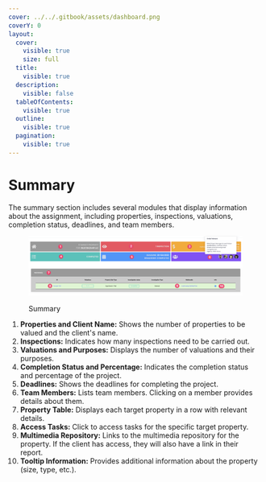 ```yaml
---
cover: ../../.gitbook/assets/dashboard.png
coverY: 0
layout:
  cover:
    visible: true
    size: full
  title:
    visible: true
  description:
    visible: false
  tableOfContents:
    visible: true
  outline:
    visible: true
  pagination:
    visible: true
---
```


# Summary

The summary section includes several modules that display information about the assignment, including properties, inspections, valuations, completion status, deadlines, and team members.

<figure><img src="../../.gitbook/assets/Summary (1).png" alt=""><figcaption><p>Summary</p></figcaption></figure>

1. **Properties and Client Name:** Shows the number of properties to be valued and the client's name.
2. **Inspections:** Indicates how many inspections need to be carried out.
3. **Valuations and Purposes:** Displays the number of valuations and their purposes.
4. **Completion Status and Percentage:** Indicates the completion status and percentage of the project.
5. **Deadlines:** Shows the deadlines for completing the project.
6. **Team Members:** Lists team members. Clicking on a member provides details about them.
7. **Property Table:** Displays each target property in a row with relevant details.
8. **Access Tasks:** Click to access tasks for the specific target property.
9. **Multimedia Repository:** Links to the multimedia repository for the property. If the client has access, they will also have a link in their report.
10. **Tooltip Information:** Provides additional information about the property (size, type, etc.).
